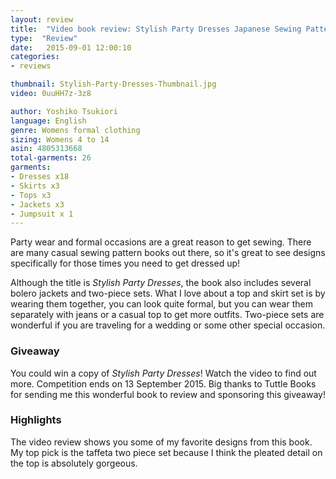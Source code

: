 ```yaml
---
layout: review
title:  "Video book review: Stylish Party Dresses Japanese Sewing Patterns"
type:  "Review"
date:   2015-09-01 12:00:10
categories:
- reviews

thumbnail: Stylish-Party-Dresses-Thumbnail.jpg
video: 0uuHH7z-3z8

author: Yoshiko Tsukiori
language: English
genre: Womens formal clothing
sizing: Womens 4 to 14
asin: 4805313668
total-garments: 26
garments:
- Dresses x18
- Skirts x3
- Tops x3
- Jackets x3
- Jumpsuit x 1
---
```


Party wear and formal occasions are a great reason to get sewing. There are many casual sewing pattern books out there, so it's great to see designs specifically for those times you need to get dressed up!

Although the title is *Stylish Party Dresses*, the book also includes several bolero jackets and two-piece sets. What I love about a top and skirt set is by wearing them together, you can look quite formal, but you can wear them separately with jeans or a casual top to get more outfits. Two-piece sets are wonderful if you are traveling for a wedding or some other special occasion.

### Giveaway

You could win a copy of *Stylish Party Dresses*! Watch the video to find out more. Competition ends on 13 September 2015.
Big thanks to Tuttle Books for sending me this wonderful book to review and sponsoring this giveaway!

### Highlights

The video review shows you some of my favorite designs from this book. My top pick is the taffeta two piece set because I think the pleated detail on the top is absolutely gorgeous.
